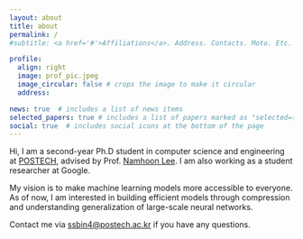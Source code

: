 ```yaml
---
layout: about
title: about
permalink: /
#subtitle: <a href='#'>Affiliations</a>. Address. Contacts. Moto. Etc.

profile:
  align: right
  image: prof_pic.jpeg
  image_circular: false # crops the image to make it circular
  address: 

news: true  # includes a list of news items
selected_papers: true # includes a list of papers marked as "selected={true}"
social: true  # includes social icons at the bottom of the page
---
```


Hi, I am a second-year Ph.D student in computer science and engineering at <a href = "https://postech.ac.kr/"> POSTECH</a>, advised by Prof. <a href="http://namhoonlee.github.io">Namhoon Lee</a>.
I am also working as a student researcher at Google.

My vision is to make machine learning models more accessible to everyone.
As of now, I am interested in building efficient models through compression and understanding generalization of large-scale neural networks.

Contact me via <a href="mailto:ssbin4@postech.ac.kr"> ssbin4@postech.ac.kr </a> if you have any questions.